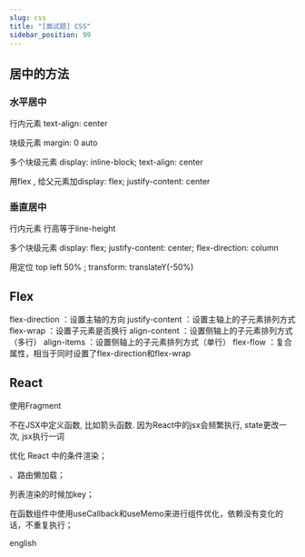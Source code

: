 ```yaml
---
slug: css
title: "[面试题] CSS"
sidebar_position: 99
---
```


## 居中的方法

### 水平居中

行内元素 text-align: center

块级元素 margin: 0 auto

多个块级元素  display: inline-block; text-align: center

用flex , 给父元素加display: flex; justify-content: center

### 垂直居中

行内元素 行高等于line-height

多个块级元素 display: flex; justify-content: center; flex-direction: column

用定位 top left 50% ; transform: translateY(-50%)

## Flex

flex-direction ：设置主轴的方向
justify-content ：设置主轴上的子元素排列方式
flex-wrap ：设置子元素是否换行
align-content ：设置侧轴上的子元素排列方式（多行）
align-items ：设置侧轴上的子元素排列方式（单行）
flex-flow ：复合属性，相当于同时设置了flex-direction和flex-wrap

## React

使用Fragment

不在JSX中定义函数, 比如箭头函数. 因为React中的jsx会频繁执行, state更改一次, jsx执行一词

优化 React 中的条件渲染；

、路由懒加载；

列表渲染的时候加key；

在函数组件中使用useCallback和useMemo来进行组件优化，依赖没有变化的话，不重复执行；

english
